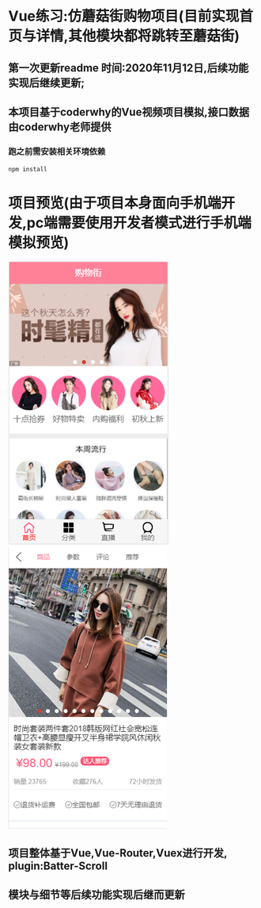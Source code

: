 # Vue练习:仿蘑菇街购物项目(目前实现首页与详情,其他模块都将跳转至蘑菇街)
## 第一次更新readme 时间:2020年11月12日,后续功能实现后继续更新;
## 本项目基于coderwhy的Vue视频项目模拟,接口数据由coderwhy老师提供
### 跑之前需安装相关环境依赖
```
npm install
```
# 项目预览(由于项目本身面向手机端开发,pc端需要使用开发者模式进行手机端模拟预览)

![Image text](https://raw.githubusercontent.com/My-Emperor/mall/main/src/assets/img/readme/home.jpg)
![Image text](https://raw.githubusercontent.com/My-Emperor/mall/main/src/assets/img/readme/detail.jpg)

## 项目整体基于Vue,Vue-Router,Vuex进行开发, plugin:Batter-Scroll

## 模块与细节等后续功能实现后继而更新
